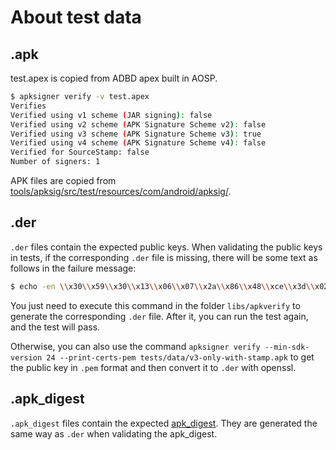# About test data

## .apk

test.apex is copied from ADBD apex built in AOSP.

```bash
$ apksigner verify -v test.apex
Verifies
Verified using v1 scheme (JAR signing): false
Verified using v2 scheme (APK Signature Scheme v2): false
Verified using v3 scheme (APK Signature Scheme v3): true
Verified using v4 scheme (APK Signature Scheme v4): false
Verified for SourceStamp: false
Number of signers: 1
```

APK files are copied from [tools/apksig/src/test/resources/com/android/apksig/](https://cs.android.com/android/platform/superproject/+/master:tools/apksig/src/test/resources/com/android/apksig/;l=1;drc=c2a8da1913d7fb359b023bf200e31d75ff22a5c3).

## .der

`.der` files contain the expected public keys. When validating the public keys in tests, if the corresponding `.der` file is missing, there will be some text as follows in the failure message:

```bash
$ echo -en \\x30\\x59\\x30\\x13\\x06\\x07\\x2a\\x86\\x48\\xce\\x3d\\x02\\x01\\x06\\x08\\x2a\\x86\\x48\\xce\\x3d\\x03\\x01\\x07\\x03\\x42\\x00\\x04\\xa6\\x5f\\x11\\x3d\\x22\\xcb\\x49\\x13\\x90\\x83\\x07\\xac\\x31\\xee\\x2b\\xa0\\xe9\\x13\\x8b\\x78\\x5f\\xac\\x65\\x36\\xd1\\x4e\\xa2\\xce\\x90\\xd2\\xb4\\xbf\\xe1\\x94\\xb5\\x0c\\xdc\\x8e\\x16\\x9f\\x54\\xa7\\x3a\\x99\\x1e\\xf0\\xfa\\x76\\x32\\x98\\x25\\xbe\\x07\\x8c\\xc7\\x82\\x74\\x07\\x03\\xda\\x44\\xb4\\xd7\\xeb > tests/data/v3-only-with-stamp.apk.der
```

You just need to execute this command in the folder `libs/apkverify` to generate the corresponding `.der` file. After it, you can run the test again, and the test will pass.

Otherwise, you can also use the command `apksigner verify --min-sdk-version 24 --print-certs-pem tests/data/v3-only-with-stamp.apk` to get the public key in `.pem` format and then convert it to `.der` with openssl.

## .apk_digest

`.apk_digest` files contain the expected [apk_digest](https://source.android.com/docs/security/features/apksigning/v4#apk-digest). They are generated the same way as `.der` when validating the apk_digest.